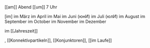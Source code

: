 [[am]] Abend [[um]] 7 Uhr

[im] 
im März
im April 
im Mai
im Juni (юнИ)
im Juli (юлИ)
im August
im September
im October
im November
im Dezember


im [[Jahreszeit]]

, [[Konnektivpartikeln]], [[Konjunktoren]], [[im Laufe]]